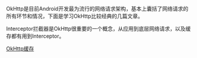 OkHttp是目前Android开发最为流行的网络请求架构，基本上囊括了网络请求的所有环节和情况，下面是学习OkHttp比较经典的几篇文章。

Interceptor拦截器是OkHttp很重要的一个概念，从应用到底层网络请求，以及缓存都有用到Interceptor。

[OkHttp缓存](http://souly.cn/%E6%8A%80%E6%9C%AF%E5%8D%9A%E6%96%87/2015/09/08/okhttp%E7%BC%93%E5%AD%98%E6%B5%85%E6%9E%90/)


